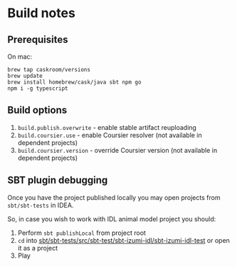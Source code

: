 Build notes
===========

Prerequisites
-------------

On mac:

```
brew tap caskroom/versions
brew update
brew install homebrew/cask/java sbt npm go
npm i -g typescript
```

Build options
-------------

1. `build.publish.overwrite` - enable stable artifact reuploading
2. `build.coursier.use` - enable Coursier resolver (not available in dependent projects)
3. `build.coursier.version` - override Coursier version (not available in dependent projects)

SBT plugin debugging
--------------------

Once you have the project published locally you may open projects from `sbt/sbt-tests` in IDEA.

So, in case you wish to work with IDL animal model project you should:

1. Perform `sbt publishLocal` from project root
2. `cd` into [sbt/sbt-tests/src/sbt-test/sbt-izumi-idl/sbt-izumi-idl-test](sbt/sbt-tests/src/sbt-test/sbt-izumi-idl/sbt-izumi-idl-test) or open it as a project
3. Play 
